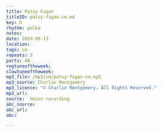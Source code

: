```yaml
---
title: Patsy Fagan
titleID: patsy-fagan-cm.md
key: D
rhythm: polka
notes:
date: 2019-09-13
location:
tags: cm
repeats: 3
parts: AB
regtuneoftheweek:
slowtuneoftheweek:
mp3_file: /mp3/cm/patsy-fagan-cm.mp3
mp3_source: Charlie Montgomery
mp3_licence: "© Charlie Montgomery. All Rights Reserved."
mp3_url:
source:  House recording
abc_source:
abc_url:
abc:

---
```

